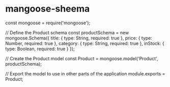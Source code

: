 # mangoose-sheema
const mongoose = require('mongoose');

// Define the Product schema
const productSchema = new mongoose.Schema({
    title: { type: String, required: true },
    price: { type: Number, required: true },
    category: { type: String, required: true },
    inStock: { type: Boolean, required: true }
});

// Create the Product model
const Product = mongoose.model('Product', productSchema);

// Export the model to use in other parts of the application
module.exports = Product;
